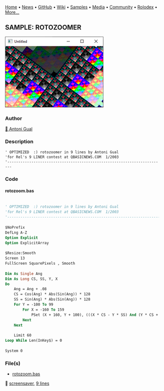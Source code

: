 [Home](https://qb64.com) • [News](../../news.md) • [GitHub](../../github.md) • [Wiki](../../wiki.md) • [Samples](../../samples.md) • [Media](../../media.md) • [Community](../../community.md) • [Rolodex](../../rolodex.md) • [More...](../../more.md)

## SAMPLE: ROTOZOOMER

![screenshot.png](img/screenshot.png)

### Author

[🐝 Antoni Gual](../antoni-gual.md) 

### Description

```text
' OPTIMIZED  :) rotozoomer in 9 lines by Antoni Gual
'for Rel's 9 LINER contest at QBASICNEWS.COM  1/2003
'------------------------------------------------------------------------
```

### Code

#### rotozoom.bas

```vb

' OPTIMIZED  :) rotozoomer in 9 lines by Antoni Gual
'for Rel's 9 LINER contest at QBASICNEWS.COM  1/2003
'------------------------------------------------------------------------

$NoPrefix
DefLng A-Z
Option Explicit
Option ExplicitArray

$Resize:Smooth
Screen 13
FullScreen SquarePixels , Smooth

Dim As Single Ang
Dim As Long CS, SS, Y, X
Do
    Ang = Ang + .08
    CS = Cos(Ang) * Abs(Sin(Ang)) * 128
    SS = Sin(Ang) * Abs(Sin(Ang)) * 128
    For Y = -100 To 99
        For X = -160 To 159
            PSet (X + 160, Y + 100), (((X * CS - Y * SS) And (Y * CS + X * SS)) \ 128)
        Next
    Next

    Limit 60
Loop While Len(InKey$) = 0

System 0

```

### File(s)

* [rotozoom.bas](src/rotozoom.bas)

🔗 [screensaver](../screensaver.md), [9 lines](../9-lines.md)
